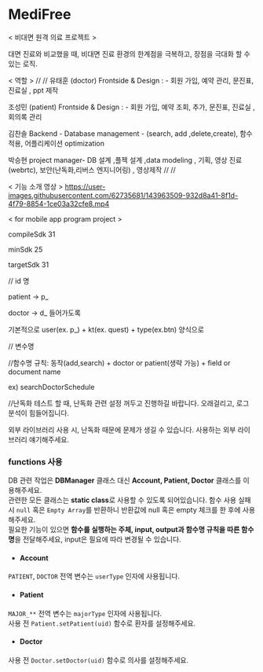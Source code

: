 # MediFree

< 비대면 원격 의료 프로젝트 >

대면 진료와 비교했을 때, 비대면 진료 환경의 한계점을 극복하고, 장점을 극대화 할 수 있는 로직.

< 역할 >
//
//
유태훈 (doctor) Frontside & Design : - 회원 가입, 예약 관리, 문진표, 진료실 , ppt 제작

조성민 (patient) Frontside & Design : - 회원 가입, 예약 조회, 추가, 문진표, 진료실 , 회의록 관리

김찬솔 Backend - Database management - (search, add ,delete,create), 함수 적용, 어플리케이션 optimization

박승현 project manager- DB 설계 ,플젝 설계 ,data modeling , 기획, 영상 진료(webrtc), 보안(난독화,리버스 엔지니어링) , 영상제작
//
//

< 기능 소개 영상 >
https://user-images.githubusercontent.com/62735681/143963509-932d8a41-8f1d-4f79-8854-1ce03a32cfe8.mp4





< for mobile app program project >

compileSdk 31

minSdk 25

targetSdk 31


// id 명

patient -> p_ 

doctor -> d_ 들어가도록

기본적으로 user(ex. p_) + kt(ex. quest) + type(ex.btn) 양식으로



// 변수명


//함수명
규칙: 동작(add,search) + doctor or patient(생략 가능) + field or document name 

 ex) searchDoctorSchedule
 
 
 //난독화
 테스트 할 때, 난독화 관련 설정 꺼두고 진행하길 바랍니다. 오래걸리고, 로그 분석이 힘들어집니다.
 
 외부 라이브러리 사용 시, 난독화 때문에 문제가 생길 수 있습니다. 사용하는 외부 라이브러리 얘기해주세요.
 

### functions 사용  
DB 관련 작업은 **DBManager** 클래스 대신 **Account, Patient, Doctor** 클래스를 이용해주세요.  
관련한 모든 클래스는 **static class**로 사용할 수 있도록 되어있습니다.
함수 사용 실패 시 `null` 혹은 `Empty Array`를 반환하니 반환값에 null 혹은 empty 체크를 한 후에 사용해주세요.  
필요한 기능이 있으면 **함수를 실행하는 주체, input, output과 함수명 규칙을 따른 함수명**을 전달해주세요, input은 필요에 따라 변경될 수 있습니다.  

* #### Account  
`PATIENT`, `DOCTOR` 전역 변수는 `userType` 인자에 사용됩니다.  

* #### Patient  
`MAJOR_**` 전역 변수는 `majorType` 인자에 사용됩니다.  
사용 전 `Patient.setPatient(uid)` 함수로 환자를 설정해주세요.  

* #### Doctor  
사용 전 `Doctor.setDoctor(uid)` 함수로 의사를 설정해주세요.  



